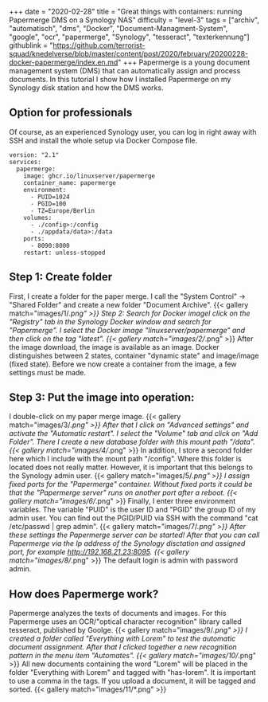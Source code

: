 +++
date = "2020-02-28"
title = "Great things with containers: running Papermerge DMS on a Synology NAS"
difficulty = "level-3"
tags = ["archiv", "automatisch", "dms", "Docker", "Document-Managment-System", "google", "ocr", "papermerge", "Synology", "tesseract", "texterkennung"]
githublink = "https://github.com/terrorist-squad/knedelverse/blob/master/content/post/2020/february/20200228-docker-papermerge/index.en.md"
+++
Papermerge is a young document management system (DMS) that can automatically assign and process documents. In this tutorial I show how I installed Papermerge on my Synology disk station and how the DMS works.
## Option for professionals
Of course, as an experienced Synology user, you can log in right away with SSH and install the whole setup via Docker Compose file.
```
version: "2.1"
services:
  papermerge:
    image: ghcr.io/linuxserver/papermerge
    container_name: papermerge
    environment:
      - PUID=1024
      - PGID=100
      - TZ=Europe/Berlin
    volumes:
      - ./config>:/config
      - ./appdata/data>:/data
    ports:
      - 8090:8000
    restart: unless-stopped

```

## Step 1: Create folder
First, I create a folder for the paper merge. I call the "System Control" -> "Shared Folder" and create a new folder "Document Archive".
{{< gallery match="images/1/*.png" >}}
Step 2: Search for Docker imageI click on the "Registry" tab in the Synology Docker window and search for "Papermerge". I select the Docker image "linuxserver/papermerge" and then click on the tag "latest".
{{< gallery match="images/2/*.png" >}}
After the image download, the image is available as an image. Docker distinguishes between 2 states, container "dynamic state" and image/image (fixed state). Before we now create a container from the image, a few settings must be made.
## Step 3: Put the image into operation:
I double-click on my paper merge image.
{{< gallery match="images/3/*.png" >}}
After that I click on "Advanced settings" and activate the "Automatic restart". I select the "Volume" tab and click on "Add Folder". There I create a new database folder with this mount path "/data".
{{< gallery match="images/4/*.png" >}}
In addition, I store a second folder here which I include with the mount path "/config". Where this folder is located does not really matter. However, it is important that this belongs to the Synology admin user.
{{< gallery match="images/5/*.png" >}}
I assign fixed ports for the "Papermerge" container. Without fixed ports it could be that the "Papermerge server" runs on another port after a reboot.
{{< gallery match="images/6/*.png" >}}
Finally, I enter three environment variables. The variable "PUID" is the user ID and "PGID" the group ID of my admin user. You can find out the PGID/PUID via SSH with the command "cat /etc/passwd | grep admin".
{{< gallery match="images/7/*.png" >}}
After these settings the Papermerge server can be started! After that you can call Papermerge via the Ip address of the Synology disctation and assigned port, for example http://192.168.21.23:8095.
{{< gallery match="images/8/*.png" >}}
The default login is admin with password admin.
## How does Papermerge work?
Papermerge analyzes the texts of documents and images. For this Papermerge uses an OCR/"optical character recognition" library called tesseract, published by Goolge.
{{< gallery match="images/9/*.png" >}}
I created a folder called "Everything with Lorem" to test the automatic document assignment. After that I clicked together a new recognition pattern in the menu item "Automates".
{{< gallery match="images/10/*.png" >}}
All new documents containing the word "Lorem" will be placed in the folder "Everything with Lorem" and tagged with "has-lorem". It is important to use a comma in the tags. If you upload a document, it will be tagged and sorted.
{{< gallery match="images/11/*.png" >}}
